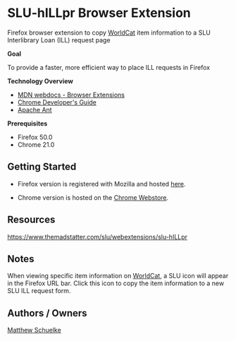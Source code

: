 # SLU-hILLpr Browser Extension

Firefox browser extension to copy [WorldCat](https://www.worldcat.org) item information to a SLU Interlibrary Loan (ILL) request page

**Goal** 

To provide a faster, more efficient way to place ILL requests in Firefox

**Technology Overview**

* [MDN webdocs - Browser Extensions](https://developer.mozilla.org/en-US/Add-ons/WebExtensions)
* [Chrome Developer's Guide](https://developer.chrome.com/extensions/devguide)
* [Apache Ant](https://ant.apache.org)

**Prerequisites**

* Firefox 50.0
* Chrome 21.0

## Getting Started

* Firefox version is registered with Mozilla and hosted [here](https://addons.mozilla.org/en-US/firefox/addon/slu-hillpr).

* Chrome version is hosted on the [Chrome Webstore](https://chrome.google.com/webstore/detail/slu-hillpr/obgpgbkkejcfgifbcielhncffgfpkkfn).

## Resources

https://www.themadstatter.com/slu/webextensions/slu-hILLpr

## Notes

When viewing specific item information on [WorldCat](https://www.worldcat.org), a SLU icon will appear in the Firefox URL bar. Click this icon to copy the item information to a new SLU ILL request form.

## Authors / Owners

[Matthew Schuelke](mailto:schuelkem@slu.edu)
